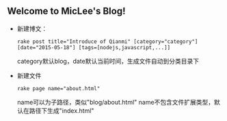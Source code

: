 ## Welcome to MicLee's Blog!

- 新建博文：

  ```rake post title="Introduce of Qianmi" [category="category"] [date="2015-05-18"] [tags=[nodejs,javascript,...]] ```

  category默认blog，date默认当前时间，生成文件自动到分类目录下

- 新建文件

  ```rake page name="about.html"```

  name可以为子路径，类似"blog/about.html"
  name不包含文件扩展类型，默认在路径下生成"index.html"
